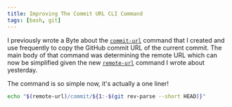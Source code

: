 ```yaml
---
title: Improving The Commit URL CLI Command
tags: [bash, git]
---
```


I previously wrote a Byte about the
[`commit-url`](https://mskelton.dev/bytes/20231015180857) command that I
created and use frequently to copy the GitHub commit URL of the current
commit. The main body of that command was determining the remote URL which
can now be simplified given the new
[`remote-url`](https://mskelton.dev/bytes/20240814075601) command I wrote
about yesterday.

The command is so simple now, it's actually a one liner!

```bash
echo "$(remote-url)/commit/${1:-$(git rev-parse --short HEAD)}"
```
